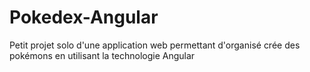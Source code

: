 # Pokedex-Angular
Petit projet solo d'une application web permettant d'organisé crée des pokémons en utilisant la technologie Angular
